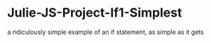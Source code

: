 # Julie-JS-Project-If1-Simplest

a ridiculously simple example of an if statement, as simple as it gets
